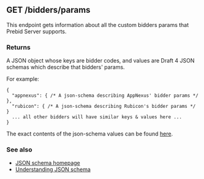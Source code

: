 ## GET /bidders/params

This endpoint gets information about all the custom bidders params that Prebid Server supports.

### Returns

A JSON object whose keys are bidder codes, and values are Draft 4 JSON schemas which describe that bidders' params.

For example:

```
{
  "appnexus": { /* A json-schema describing AppNexus' bidder params */ },
  "rubicon": { /* A json-schema describing Rubicon's bidder params */ }
  ... all other bidders will have similar keys & values here ...
}
```

The exact contents of the json-schema values can be found [here](../../../static/bidder-params).

### See also

- [JSON schema homepage](http://json-schema.org/specification-links.html#draft-4)
- [Understanding JSON schema](https://spacetelescope.github.io/understanding-json-schema/)
